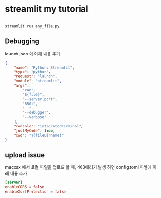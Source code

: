 # streamlit my tutorial

```bash

streamlit run any_file.py

```

## Debugging

launch.json 에 아래 내용 추가  
```json
{
    "name": "Python: Streamlit",
    "type": "python",
    "request": "launch",
    "module": "streamlit",
    "args": [
        "run",
        "${file}",
        "--server.port",
        "8501",
        "--",
        "--debugger",
        "--verbose"
    ],
    "console": "integratedTerminal",
    "justMyCode": true,
    "cwd": "${fileDirname}"
}
```

## upload issue

macosx 에서 로컬 파일을 업로드 할 때, 403에러가 발생 하면 config.toml 파일에 아래 내용 추가  

```toml
[server]
enableCORS = false
enableXsrfProtection = false
```